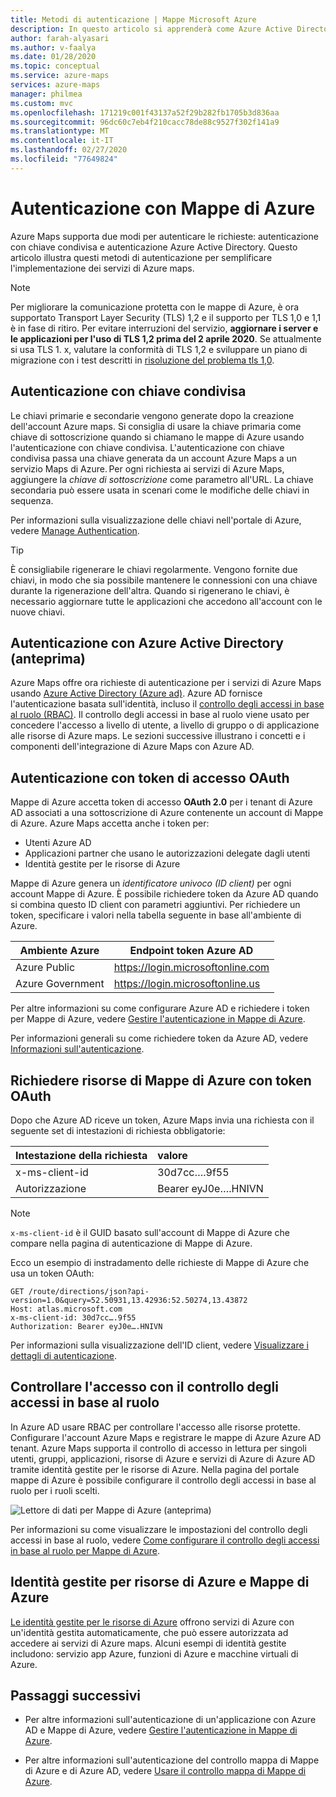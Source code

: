 ```yaml
---
title: Metodi di autenticazione | Mappe Microsoft Azure
description: In questo articolo si apprenderà come Azure Active Directory (Azure AD) e l'autenticazione con chiave condivisa. Entrambi vengono usati per i servizi di Microsoft Azure maps. Informazioni su come ottenere la chiave di sottoscrizione di Azure maps.
author: farah-alyasari
ms.author: v-faalya
ms.date: 01/28/2020
ms.topic: conceptual
ms.service: azure-maps
services: azure-maps
manager: philmea
ms.custom: mvc
ms.openlocfilehash: 171219c001f43137a52f29b282fb1705b3d836aa
ms.sourcegitcommit: 96dc60c7eb4f210cacc78de88c9527f302f141a9
ms.translationtype: MT
ms.contentlocale: it-IT
ms.lasthandoff: 02/27/2020
ms.locfileid: "77649824"
---
```

# <a name="authentication-with-azure-maps"></a>Autenticazione con Mappe di Azure

Azure Maps supporta due modi per autenticare le richieste: autenticazione con chiave condivisa e autenticazione Azure Active Directory. Questo articolo illustra questi metodi di autenticazione per semplificare l'implementazione dei servizi di Azure maps.

> [!NOTE]
> Per migliorare la comunicazione protetta con le mappe di Azure, è ora supportato Transport Layer Security (TLS) 1,2 e il supporto per TLS 1,0 e 1,1 è in fase di ritiro. Per evitare interruzioni del servizio, **aggiornare i server e le applicazioni per l'uso di TLS 1,2 prima del 2 aprile 2020**.  Se attualmente si usa TLS 1. x, valutare la conformità di TLS 1,2 e sviluppare un piano di migrazione con i test descritti in [risoluzione del problema tls 1,0](https://docs.microsoft.com/security/solving-tls1-problem).

## <a name="shared-key-authentication"></a>Autenticazione con chiave condivisa

 Le chiavi primarie e secondarie vengono generate dopo la creazione dell'account Azure maps. Si consiglia di usare la chiave primaria come chiave di sottoscrizione quando si chiamano le mappe di Azure usando l'autenticazione con chiave condivisa. L'autenticazione con chiave condivisa passa una chiave generata da un account Azure Maps a un servizio Maps di Azure. Per ogni richiesta ai servizi di Azure Maps, aggiungere la *chiave di sottoscrizione* come parametro all'URL. La chiave secondaria può essere usata in scenari come le modifiche delle chiavi in sequenza.  

Per informazioni sulla visualizzazione delle chiavi nell'portale di Azure, vedere [Manage Authentication](https://aka.ms/amauthdetails).

> [!Tip]
> È consigliabile rigenerare le chiavi regolarmente. Vengono fornite due chiavi, in modo che sia possibile mantenere le connessioni con una chiave durante la rigenerazione dell'altra. Quando si rigenerano le chiavi, è necessario aggiornare tutte le applicazioni che accedono all'account con le nuove chiavi.

## <a name="authentication-with-azure-active-directory-preview"></a>Autenticazione con Azure Active Directory (anteprima)

Azure Maps offre ora richieste di autenticazione per i servizi di Azure Maps usando [Azure Active Directory (Azure ad)](https://docs.microsoft.com/azure/active-directory/fundamentals/active-directory-whatis). Azure AD fornisce l'autenticazione basata sull'identità, incluso il [controllo degli accessi in base al ruolo (RBAC)](https://docs.microsoft.com/azure/role-based-access-control/overview). Il controllo degli accessi in base al ruolo viene usato per concedere l'accesso a livello di utente, a livello di gruppo o di applicazione alle risorse di Azure maps. Le sezioni successive illustrano i concetti e i componenti dell'integrazione di Azure Maps con Azure AD.

## <a name="authentication-with-oauth-access-tokens"></a>Autenticazione con token di accesso OAuth

Mappe di Azure accetta token di accesso **OAuth 2.0** per i tenant di Azure AD associati a una sottoscrizione di Azure contenente un account di Mappe di Azure. Azure Maps accetta anche i token per:

* Utenti Azure AD
* Applicazioni partner che usano le autorizzazioni delegate dagli utenti
* Identità gestite per le risorse di Azure

Mappe di Azure genera un *identificatore univoco (ID client)* per ogni account Mappe di Azure. È possibile richiedere token da Azure AD quando si combina questo ID client con parametri aggiuntivi. Per richiedere un token, specificare i valori nella tabella seguente in base all'ambiente di Azure.

| Ambiente Azure   | Endpoint token Azure AD |
| --------------------|-------------------------|
| Azure Public        | https://login.microsoftonline.com |
| Azure Government    | https://login.microsoftonline.us |


Per altre informazioni su come configurare Azure AD e richiedere i token per Mappe di Azure, vedere [Gestire l'autenticazione in Mappe di Azure](https://docs.microsoft.com/azure/azure-maps/how-to-manage-authentication).

Per informazioni generali su come richiedere token da Azure AD, vedere [Informazioni sull'autenticazione](https://docs.microsoft.com/azure/active-directory/develop/authentication-scenarios).

## <a name="request-azure-map-resources-with-oauth-tokens"></a>Richiedere risorse di Mappe di Azure con token OAuth

Dopo che Azure AD riceve un token, Azure Maps invia una richiesta con il seguente set di intestazioni di richiesta obbligatorie:

| Intestazione della richiesta    |    valore    |
|:------------------|:------------|
| x-ms-client-id    | 30d7cc….9f55|
| Autorizzazione     | Bearer eyJ0e….HNIVN |

> [!Note]
> `x-ms-client-id` è il GUID basato sull'account di Mappe di Azure che compare nella pagina di autenticazione di Mappe di Azure.

Ecco un esempio di instradamento delle richieste di Mappe di Azure che usa un token OAuth:

```
GET /route/directions/json?api-version=1.0&query=52.50931,13.42936:52.50274,13.43872 
Host: atlas.microsoft.com 
x-ms-client-id: 30d7cc….9f55 
Authorization: Bearer eyJ0e….HNIVN 
```

Per informazioni sulla visualizzazione dell'ID client, vedere [Visualizzare i dettagli di autenticazione](https://aka.ms/amauthdetails).

## <a name="control-access-with-rbac"></a>Controllare l'accesso con il controllo degli accessi in base al ruolo

In Azure AD usare RBAC per controllare l'accesso alle risorse protette. Configurare l'account Azure Maps e registrare le mappe di Azure Azure AD tenant. Azure Maps supporta il controllo di accesso in lettura per singoli utenti, gruppi, applicazioni, risorse di Azure e servizi di Azure di Azure AD tramite identità gestite per le risorse di Azure. Nella pagina del portale mappe di Azure è possibile configurare il controllo degli accessi in base al ruolo per i ruoli scelti.

![Lettore di dati per Mappe di Azure (anteprima)](./media/azure-maps-authentication/concept.png)

Per informazioni su come visualizzare le impostazioni del controllo degli accessi in base al ruolo, vedere [Come configurare il controllo degli accessi in base al ruolo per Mappe di Azure](https://aka.ms/amrbac).

## <a name="managed-identities-for-azure-resources-and-azure-maps"></a>Identità gestite per risorse di Azure e Mappe di Azure

[Le identità gestite per le risorse di Azure](https://docs.microsoft.com/azure/active-directory/managed-identities-azure-resources/overview) offrono servizi di Azure con un'identità gestita automaticamente, che può essere autorizzata ad accedere ai servizi di Azure maps. Alcuni esempi di identità gestite includono: servizio app Azure, funzioni di Azure e macchine virtuali di Azure.

## <a name="next-steps"></a>Passaggi successivi

* Per altre informazioni sull'autenticazione di un'applicazione con Azure AD e Mappe di Azure, vedere [Gestire l'autenticazione in Mappe di Azure](https://docs.microsoft.com/azure/azure-maps/how-to-manage-authentication).

* Per altre informazioni sull'autenticazione del controllo mappa di Mappe di Azure e di Azure AD, vedere [Usare il controllo mappa di Mappe di Azure](https://aka.ms/amaadmc).
